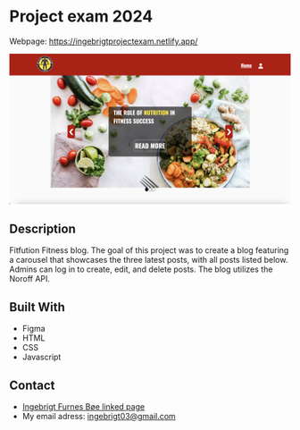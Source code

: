 # Project exam 2024

Webpage: https://ingebrigtprojectexam.netlify.app/

![image](https://github.com/ingebrigtfb/IMAGES/blob/main/images/projectexam.png?raw=true)

## Description

Fitfution Fitness blog. The goal of this project was to create a blog featuring a carousel that showcases the three latest posts, with all posts listed below. Admins can log in to create, edit, and delete posts. The blog utilizes the Noroff API.

## Built With

- Figma
- HTML
- CSS
- Javascript


## Contact

- [Ingebrigt Furnes Bøe linked page](https://www.linkedin.com/in/ingebrigt-furnes-b%C3%B8e-5a86582a8/)
- My email adress: ingebrigt03@gmail.com
